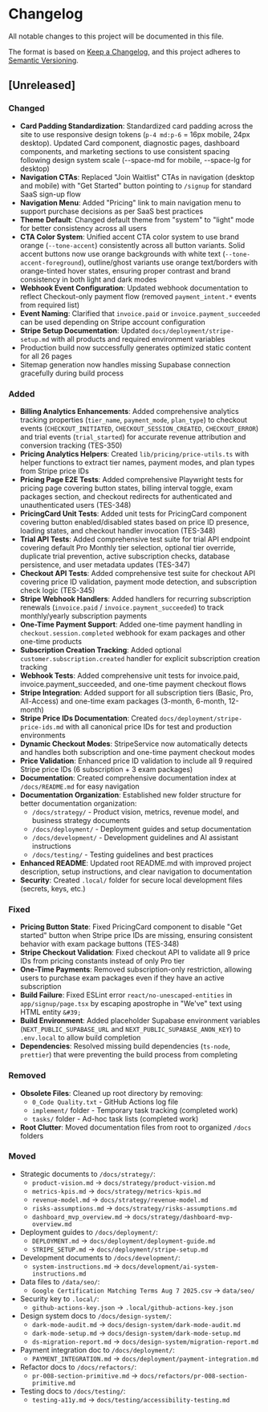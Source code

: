 # Changelog

All notable changes to this project will be documented in this file.

The format is based on [Keep a Changelog](https://keepachangelog.com/en/1.0.0/),
and this project adheres to [Semantic Versioning](https://semver.org/spec/v2.0.0.html).

## [Unreleased]

### Changed
- **Card Padding Standardization**: Standardized card padding across the site to use responsive design tokens (`p-4 md:p-6` = 16px mobile, 24px desktop). Updated Card component, diagnostic pages, dashboard components, and marketing sections to use consistent spacing following design system scale (--space-md for mobile, --space-lg for desktop)
- **Navigation CTAs**: Replaced "Join Waitlist" CTAs in navigation (desktop and mobile) with "Get Started" button pointing to `/signup` for standard SaaS sign-up flow
- **Navigation Menu**: Added "Pricing" link to main navigation menu to support purchase decisions as per SaaS best practices
- **Theme Default**: Changed default theme from "system" to "light" mode for better consistency across all users
- **CTA Color System**: Unified accent CTA color system to use brand orange (`--tone-accent`) consistently across all button variants. Solid accent buttons now use orange backgrounds with white text (`--tone-accent-foreground`), outline/ghost variants use orange text/borders with orange-tinted hover states, ensuring proper contrast and brand consistency in both light and dark modes
- **Webhook Event Configuration**: Updated webhook documentation to reflect Checkout-only payment flow (removed `payment_intent.*` events from required list)
- **Event Naming**: Clarified that `invoice.paid` or `invoice.payment_succeeded` can be used depending on Stripe account configuration
- **Stripe Setup Documentation**: Updated `docs/deployment/stripe-setup.md` with all products and required environment variables
- Production build now successfully generates optimized static content for all 26 pages
- Sitemap generation now handles missing Supabase connection gracefully during build process

### Added
- **Billing Analytics Enhancements**: Added comprehensive analytics tracking properties (`tier_name`, `payment_mode`, `plan_type`) to checkout events (`CHECKOUT_INITIATED`, `CHECKOUT_SESSION_CREATED`, `CHECKOUT_ERROR`) and trial events (`trial_started`) for accurate revenue attribution and conversion tracking (TES-350)
- **Pricing Analytics Helpers**: Created `lib/pricing/price-utils.ts` with helper functions to extract tier names, payment modes, and plan types from Stripe price IDs
- **Pricing Page E2E Tests**: Added comprehensive Playwright tests for pricing page covering button states, billing interval toggle, exam packages section, and checkout redirects for authenticated and unauthenticated users (TES-348)
- **PricingCard Unit Tests**: Added unit tests for PricingCard component covering button enabled/disabled states based on price ID presence, loading states, and checkout handler invocation (TES-348)
- **Trial API Tests**: Added comprehensive test suite for trial API endpoint covering default Pro Monthly tier selection, optional tier override, duplicate trial prevention, active subscription checks, database persistence, and user metadata updates (TES-347)
- **Checkout API Tests**: Added comprehensive test suite for checkout API covering price ID validation, payment mode detection, and subscription check logic (TES-345)
- **Stripe Webhook Handlers**: Added handlers for recurring subscription renewals (`invoice.paid` / `invoice.payment_succeeded`) to track monthly/yearly subscription payments
- **One-Time Payment Support**: Added one-time payment handling in `checkout.session.completed` webhook for exam packages and other one-time products
- **Subscription Creation Tracking**: Added optional `customer.subscription.created` handler for explicit subscription creation tracking
- **Webhook Tests**: Added comprehensive unit tests for invoice.paid, invoice.payment_succeeded, and one-time payment checkout flows
- **Stripe Integration**: Added support for all subscription tiers (Basic, Pro, All-Access) and one-time exam packages (3-month, 6-month, 12-month)
- **Stripe Price IDs Documentation**: Created `docs/deployment/stripe-price-ids.md` with all canonical price IDs for test and production environments
- **Dynamic Checkout Modes**: StripeService now automatically detects and handles both subscription and one-time payment checkout modes
- **Price Validation**: Enhanced price ID validation to include all 9 required Stripe price IDs (6 subscription + 3 exam packages)
- **Documentation**: Created comprehensive documentation index at `/docs/README.md` for easy navigation
- **Documentation Organization**: Established new folder structure for better documentation organization:
  - `/docs/strategy/` - Product vision, metrics, revenue model, and business strategy documents
  - `/docs/deployment/` - Deployment guides and setup documentation
  - `/docs/development/` - Development guidelines and AI assistant instructions
  - `/docs/testing/` - Testing guidelines and best practices
- **Enhanced README**: Updated root README.md with improved project description, setup instructions, and clear navigation to documentation
- **Security**: Created `.local/` folder for secure local development files (secrets, keys, etc.)

### Fixed
- **Pricing Button State**: Fixed PricingCard component to disable "Get started" button when Stripe price IDs are missing, ensuring consistent behavior with exam package buttons (TES-348)
- **Stripe Checkout Validation**: Fixed checkout API to validate all 9 price IDs from pricing constants instead of only Pro tier
- **One-Time Payments**: Removed subscription-only restriction, allowing users to purchase exam packages even if they have an active subscription
- **Build Failure**: Fixed ESLint error `react/no-unescaped-entities` in `app/signup/page.tsx` by escaping apostrophe in "We've" text using HTML entity `&#39;`
- **Build Environment**: Added placeholder Supabase environment variables (`NEXT_PUBLIC_SUPABASE_URL` and `NEXT_PUBLIC_SUPABASE_ANON_KEY`) to `.env.local` to allow build completion
- **Dependencies**: Resolved missing build dependencies (`ts-node`, `prettier`) that were preventing the build process from completing

### Removed
- **Obsolete Files**: Cleaned up root directory by removing:
  - `0_Code Quality.txt` - GitHub Actions log file
  - `implement/` folder - Temporary task tracking (completed work)
  - `tasks/` folder - Ad-hoc task lists (completed work)
- **Root Clutter**: Moved documentation files from root to organized `/docs` folders

### Moved
- Strategic documents to `/docs/strategy/`:
  - `product-vision.md` → `docs/strategy/product-vision.md`
  - `metrics-kpis.md` → `docs/strategy/metrics-kpis.md`
  - `revenue-model.md` → `docs/strategy/revenue-model.md`
  - `risks-assumptions.md` → `docs/strategy/risks-assumptions.md`
  - `dashboard_mvp_overview.md` → `docs/strategy/dashboard-mvp-overview.md`
- Deployment guides to `/docs/deployment/`:
  - `DEPLOYMENT.md` → `docs/deployment/deployment-guide.md`
  - `STRIPE_SETUP.md` → `docs/deployment/stripe-setup.md`
- Development documents to `/docs/development/`:
  - `system-instructions.md` → `docs/development/ai-system-instructions.md`
- Data files to `/data/seo/`:
  - `Google Certification Matching Terms Aug 7 2025.csv` → `data/seo/`
- Security key to `.local/`:
  - `github-actions-key.json` → `.local/github-actions-key.json`
- Design system docs to `/docs/design-system/`:
  - `dark-mode-audit.md` → `docs/design-system/dark-mode-audit.md`
  - `dark-mode-setup.md` → `docs/design-system/dark-mode-setup.md`
  - `ds-migration-report.md` → `docs/design-system/migration-report.md`
- Payment integration doc to `/docs/deployment/`:
  - `PAYMENT_INTEGRATION.md` → `docs/deployment/payment-integration.md`
- Refactor docs to `/docs/refactors/`:
  - `pr-008-section-primitive.md` → `docs/refactors/pr-008-section-primitive.md`
- Testing docs to `/docs/testing/`:
  - `testing-a11y.md` → `docs/testing/accessibility-testing.md`